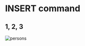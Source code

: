 
# INSERT command

## 1, 2, 3
![persons](https://github.com/RogerCL24/pgSQL/assets/90930371/48c9e94e-af4f-41cb-84ac-ec08ddde71ad)
